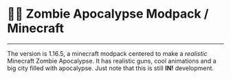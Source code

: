 # 🧟‍♂️ Zombie Apocalypse Modpack / Minecraft
---
The version is 1.16.5, a minecraft modpack centered to make a *realistic* Minecraft Zombie Apocalypse. It has realistic guns, cool animations and a big city filled with apocalypse.
Just note that this is still **IN!** development.


